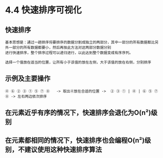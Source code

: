 # 4.4 快速排序可视化

## 快速排序

    基本思想是：通过一趟排序将要排序的数据分割成独立的两部分，其中一部分的所有数据都比另外一部分的所有数据都要小，然后再按此方法对这两部分数据分别
    进行快速排序，整个排序过程可以递归进行，以此达到整个数据变成有序序列。
    
    选择一个值放在适当的位置，让所有小于该值的放在左侧，大于该值的放在右侧，分别排序
    
## 示例及主要操作

    ④ ⑥ ② ③ ① ⑤ ⑦ ⑧   -> 取出④放在合适的位置 ->  ② ③ ① | ④ | ⑥ ⑤ ⑦ ⑧ -> 左右两边依次排序
    
## 在元素近乎有序的情况下，快速排序会退化为O(n²)级别

## 在元素都相同的情况下，快速排序也会编程O(n²)级别，不建议使用这种快速排序算法